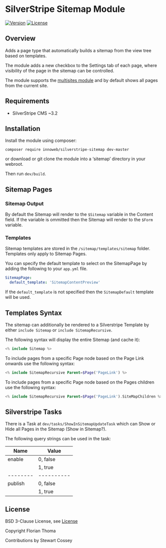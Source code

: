 # SilverStripe Sitemap Module

[![Version](http://img.shields.io/packagist/v/innoweb/silverstripe-sitemap.svg?style=flat-square)](https://packagist.org/packages/innoweb/silverstripe-sitemap)
[![License](http://img.shields.io/packagist/l/innoweb/silverstripe-sitemap.svg?style=flat-square)](license.md)

## Overview

Adds a page type that automatically builds a sitemap from the view tree based on templates.

The module adds a new checkbox to the Settings tab of each page, where visibility of the page in the sitemap can be controlled.

The module supports the [multisites module](https://github.com/silverstripe-australia/silverstripe-multisites) and by default shows all pages from the current site.

## Requirements

* SilverStripe CMS ~3.2

## Installation

Install the module using composer:
```
composer require innoweb/silverstripe-sitemap dev-master
```
or download or git clone the module into a ‘sitemap’ directory in your webroot.

Then run `dev/build`.

## Sitemap Pages

### Sitemap Output

By default the Sitemap will render to the `$Sitemap` variable in the Content field. If the variable is ommitted then the Sitemap will render to the `$Form` variable.

### Templates

Sitemap templates are stored in the `/sitemap/templates/sitemap` folder. Templates only apply to Sitemap Pages.

You can specify the default template to select on the SitemapPage by adding the following to your `app.yml` file.

```YAML
SitemapPage:
  default_template: 'SitemapContentPreview'
```

If the `default_template` is not specified then the `SitemapDefault` template will be used.

## Templates Syntax

The sitemap can additionally be rendered to a Silverstripe Template by either `include Sitemap` or `include SitemapRecursive`.

The following syntax will display the entire Sitemap (and cache it):

```php
<% include Sitemap %>
```

To include pages from a specific Page node based on the Page Link onwards use the following syntax:

```php
<% include SitemapRecursive Parent=$Page('PageLink') %>
```

To include pages from a specific Page node based on the Pages children use the following syntax:

```php
<% include SitemapRecursive Parent=$Page('PageLink').SiteMapChildren %>
```

## Silverstripe Tasks

There is a Task at `dev/tasks/ShowInSitemapUpdateTask` which can Show or Hide all Pages in the Sitemap (Show in Sitemap?).

The following query strings can be used in the task:

Name     | Value
-------- | ----------
enable   | 0, false
         | 1, true
-------- | ----------
publish  | 0, false
         | 1, true

## License

BSD 3-Clause License, see [License](license.md)

Copyright Florian Thoma

Contributions by Stewart Cossey



